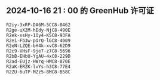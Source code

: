 ## 2024-10-16 21 : 00 的 GreenHub 许可证
```
R2iy-3xRP-DA6M-5CC8-0462
R2ge-uX2M-hEdy-NjC8-490E
R2ek-xsHy-1Oy4-KSC8-93FA
R2ei-Fb3w-pOrQ-lGC8-4009
R2eN-LZQE-bH4k-xvC8-62D9
R2c9-VHsF-9je7-z7C8-5696
R2bB-EHbU-YgAU-4xC8-229D
R2ad-EUjz-HWrq-HMC8-870E
R2aK-ERZK-lvYs-h3C8-77E4
R2ZU-6uTP-MZz5-8MC8-B58C
```
